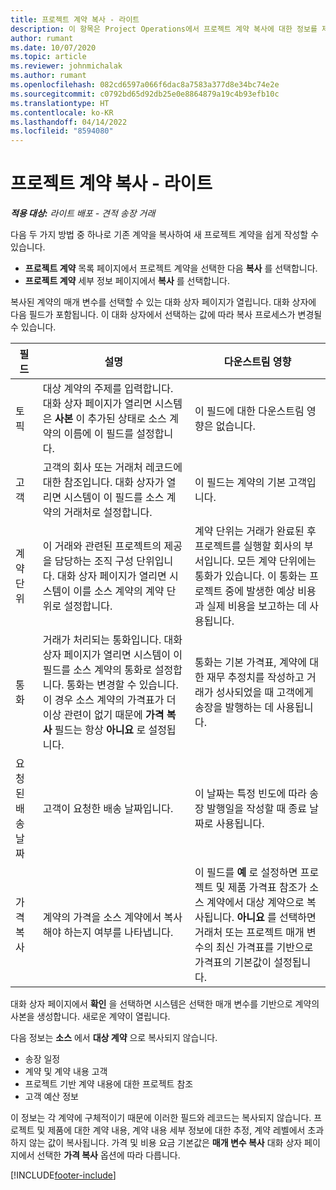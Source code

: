 ```yaml
---
title: 프로젝트 계약 복사 - 라이트
description: 이 항목은 Project Operations에서 프로젝트 계약 복사에 대한 정보를 제공합니다.
author: rumant
ms.date: 10/07/2020
ms.topic: article
ms.reviewer: johnmichalak
ms.author: rumant
ms.openlocfilehash: 082cd6597a066f6dac8a7583a377d8e34bc74e2e
ms.sourcegitcommit: c0792bd65d92db25e0e8864879a19c4b93efb10c
ms.translationtype: HT
ms.contentlocale: ko-KR
ms.lasthandoff: 04/14/2022
ms.locfileid: "8594080"
---
```

# <a name="copy-project-contracts---lite"></a>프로젝트 계약 복사 - 라이트

_**적용 대상:** 라이트 배포 - 견적 송장 거래_

다음 두 가지 방법 중 하나로 기존 계약을 복사하여 새 프로젝트 계약을 쉽게 작성할 수 있습니다. 

  - **프로젝트 계약** 목록 페이지에서 프로젝트 계약을 선택한 다음 **복사** 를 선택합니다.
  - **프로젝트 계약** 세부 정보 페이지에서 **복사** 를 선택합니다.

복사된 계약의 매개 변수를 선택할 수 있는 대화 상자 페이지가 열립니다. 대화 상자에 다음 필드가 포함됩니다. 이 대화 상자에서 선택하는 값에 따라 복사 프로세스가 변경될 수 있습니다.

| **필드** | **설명** | **다운스트림 영향** |
| --- | --- | --- |
| 토픽 | 대상 계약의 주제를 입력합니다. 대화 상자 페이지가 열리면 시스템은 **사본** 이 추가된 상태로 소스 계약의 이름에 이 필드를 설정합니다. | 이 필드에 대한 다운스트림 영향은 없습니다. |
| 고객 | 고객의 회사 또는 거래처 레코드에 대한 참조입니다. 대화 상자가 열리면 시스템이 이 필드를 소스 계약의 거래처로 설정합니다. | 이 필드는 계약의 기본 고객입니다. |
| 계약 단위 | 이 거래와 관련된 프로젝트의 제공을 담당하는 조직 구성 단위입니다. 대화 상자 페이지가 열리면 시스템이 이를 소스 계약의 계약 단위로 설정합니다. | 계약 단위는 거래가 완료된 후 프로젝트를 실행할 회사의 부서입니다. 모든 계약 단위에는 통화가 있습니다. 이 통화는 프로젝트 중에 발생한 예상 비용과 실제 비용을 보고하는 데 사용됩니다. |
| 통화 | 거래가 처리되는 통화입니다. 대화 상자 페이지가 열리면 시스템이 이 필드를 소스 계약의 통화로 설정합니다. 통화는 변경할 수 있습니다. 이 경우 소스 계약의 가격표가 더 이상 관련이 없기 때문에 **가격 복사** 필드는 항상 **아니요** 로 설정됩니다. | 통화는 기본 가격표, 계약에 대한 재무 추정치를 작성하고 거래가 성사되었을 때 고객에게 송장을 발행하는 데 사용됩니다. |
| 요청된 배송 날짜 | 고객이 요청한 배송 날짜입니다. | 이 날짜는 특정 빈도에 따라 송장 발행일을 작성할 때 종료 날짜로 사용됩니다. |
| 가격 복사 | 계약의 가격을 소스 계약에서 복사해야 하는지 여부를 나타냅니다. | 이 필드를 **예** 로 설정하면 프로젝트 및 제품 가격표 참조가 소스 계약에서 대상 계약으로 복사됩니다. **아니요** 를 선택하면 거래처 또는 프로젝트 매개 변수의 최신 가격표를 기반으로 가격표의 기본값이 설정됩니다. |

대화 상자 페이지에서 **확인** 을 선택하면 시스템은 선택한 매개 변수를 기반으로 계약의 사본을 생성합니다. 새로운 계약이 열립니다.

다음 정보는 **소스** 에서 **대상 계약** 으로 복사되지 않습니다.

  - 송장 일정
  - 계약 및 계약 내용 고객
  - 프로젝트 기반 계약 내용에 대한 프로젝트 참조
  - 고객 예산 정보

이 정보는 각 계약에 구체적이기 때문에 이러한 필드와 레코드는 복사되지 않습니다. 프로젝트 및 제품에 대한 계약 내용, 계약 내용 세부 정보에 대한 추정, 계약 레벨에서 초과하지 않는 값이 복사됩니다. 가격 및 비용 요금 기본값은 **매개 변수 복사** 대화 상자 페이지에서 선택한 **가격 복사** 옵션에 따라 다릅니다.


[!INCLUDE[footer-include](../../includes/footer-banner.md)]